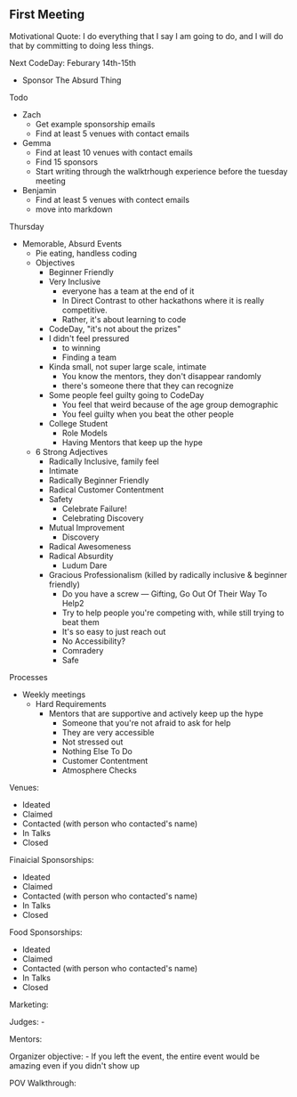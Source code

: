 First Meeting
-------------
Motivational Quote: I do everything that I say I am going to do, and I will do that by committing to doing less things.

Next CodeDay: Feburary 14th-15th
- Sponsor The Absurd Thing

Todo
  - Zach
  	- Get example sponsorship emails
  	- Find at least 5 venues with contact emails
  - Gemma
  	- Find at least 10 venues with contact emails
  	- Find 15 sponsors
  	- Start writing through the walktrhough experience before the tuesday meeting
  - Benjamin
  	- Find at least 5 venues with contect emails
  	- move into markdown


Thursday
- Memorable, Absurd Events
	- Pie eating, handless coding
	- Objectives
		- Beginner Friendly
		- Very Inclusive
			- everyone has a team at the end of it
			- In Direct Contrast to other hackathons where it is really competitive.
			- Rather, it's about learning to code
		- CodeDay, "it's not about the prizes"
		- I didn't feel pressured
			-  to winning
			- Finding a team
		- Kinda small, not super large scale, intimate
			- You know the mentors, they don't disappear randomly
			- there's someone there that they can recognize
		- Some people feel guilty going to CodeDay
			- You feel that weird because of the age group demographic
			- You feel guilty when you beat the other people
		- College Student
			- Role Models
			- Having Mentors that keep up the hype
	- 6 Strong Adjectives
		- Radically Inclusive, family feel
		- Intimate
		- Radically Beginner Friendly
		- Radical Customer Contentment
		- Safety
			- Celebrate Failure!
			- Celebrating Discovery
		- Mutual Improvement
			- Discovery
		- Radical Awesomeness
		- Radical Absurdity
			- Ludum Dare
		- Gracious Professionalism (killed by radically inclusive & beginner friendly)
			- Do you have a screw — Gifting, Go Out Of Their Way To Help2
			- Try to help people you're competing with, while still trying to beat them
			- It's so easy to just reach out
			- No Accessibility?
			- Comradery
			- Safe

Processes
- Weekly meetings
  - Hard Requirements
    - Mentors that are supportive and actively keep up the hype
    	- Someone that you're not afraid to ask for help
    	- They are very accessible
    	- Not stressed out
    	- Nothing Else To Do
  		- Customer Contentment
      - Atmosphere Checks  

Venues:
- Ideated
- Claimed
- Contacted (with person who contacted's name)
- In Talks
- Closed

Finaicial Sponsorships:
- Ideated
- Claimed
- Contacted (with person who contacted's name)
- In Talks
- Closed

Food Sponsorships:
- Ideated
- Claimed
- Contacted (with person who contacted's name)
- In Talks
- Closed

Marketing:

Judges:
	- 

Mentors:

Organizer objective:
	- If you left the event, the entire event would be amazing even if you didn't show up


POV Walkthrough:

